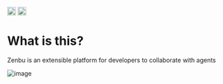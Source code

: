 [<img src="https://devin.ai/assets/askdeepwiki.png" alt="Ask DeepWiki" height="20"/>](https://deepwiki.com/RobPruzan/zenbu)
<img src="https://img.shields.io/badge/🚧-Under%20Construction-yellow" alt="Under Construction" height="20"/>

# What is this?

Zenbu is an extensible platform for developers to collaborate with agents


![image](https://github.com/user-attachments/assets/61bac444-74fe-4808-aa0f-c3141bccd754)
